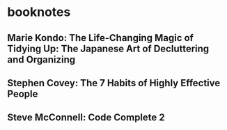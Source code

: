 # booknotes
## Marie Kondo: The Life-Changing Magic of Tidying Up: The Japanese Art of Decluttering and Organizing
## Stephen Covey: The 7 Habits of Highly Effective People
## Steve McConnell: Code Complete 2
